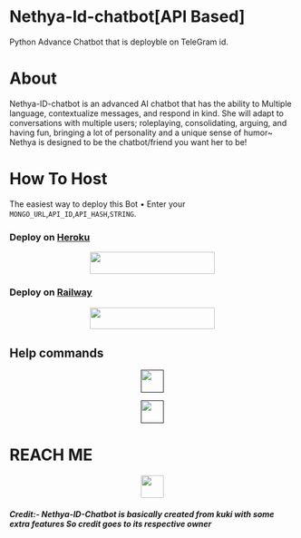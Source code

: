 # Nethya-Id-chatbot[API Based]
Python Advance Chatbot that is deployble on TeleGram id.

# About
Nethya-ID-chatbot is an advanced AI chatbot that 
has the ability to Multiple language, contextualize messages, and respond in kind. She will adapt to conversations with multiple users; roleplaying, consolidating, arguing, and having fun, bringing a lot of personality and a unique sense of humor~ Nethya is designed to be the chatbot/friend you want her to be!

# How To Host

The easiest way to deploy this Bot
• Enter your ```MONGO_URL```,```API_ID```,```API_HASH```,```STRING```.

### Deploy on [Heroku](https://heroku.com)

<p align="center"><a href="https://heroku.com/deploy?template=https://github.com/Recordu/Nethya-id-chatbot"> <img src="https://img.shields.io/badge/Deploy%20To%20Heroku-black?style=for-the-badge&logo=heroku" width="220" height="38.45"/></a></p>

### Deploy on [Railway](https://railway.app)

<p align="center"><a href="http://railway.app"> <img src="https://img.shields.io/badge/Deploy%20To%20Railway-black?style=for-the-badge&logo=Railway" width="220" height="38.45"/></a></p>

## Help commands

<p align="center"><a href=""> <img src="https://img.shields.io/badge/-%2F%2Fchatboton--For Enable Nethya--Id--chatbot-critical?style=for-the-badge" width="" height="40"/></a></p>

<p align="center"><a href=""> <img src="https://img.shields.io/badge/-%2F%2Fchatbotoff--For Disable Nethya--Id--chatbot-critical?style=for-the-badge" width="" height="40"/></a></p>

# REACH ME

<p align="center"><a href="https://telegram.dog/The_logical_Guy"> <img src="https://img.shields.io/badge/Reach--@The__Logical__Guy-blue?style=for-the-badge&logo=telegram" width="" height="40"/></a></p>

##### Credit:- Nethya-ID-Chatbot is basically created from kuki with some extra features So credit goes to its respective owner
 
